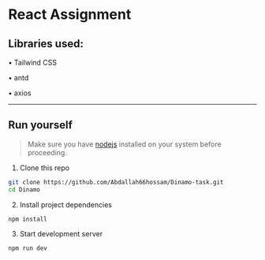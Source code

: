 # React Assignment

## Libraries used:


• Tailwind CSS

• antd

• axios

---
## Run yourself
> Make sure you have [nodejs](https://nodejs.org/) installed on your system before proceeding.

1. Clone this repo
```bash
git clone https://github.com/Abdallah66hossam/Dinamo-task.git
cd Dinamo
```
2. Install project dependencies
```bash
npm install
```
3. Start development server
```bash
npm run dev
```
